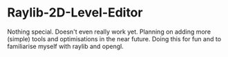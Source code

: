 # Raylib-2D-Level-Editor

Nothing special. Doesn't even really work yet.
Planning on adding more (simple) tools and optimisations in the near future.
Doing this for fun and to familiarise myself with raylib and opengl.
